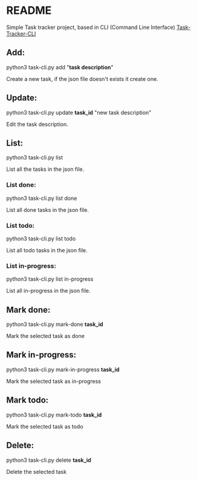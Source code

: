 # README
Simple Task tracker project, based in CLI (Command Line Interface)
[Task-Tracker-CLI](https://github.com/GrisAnd/Task-Tracker-CLI)

## Add:
python3 task-cli.py add "**task description**"

Create a new task, if the json file doesn't exists it create one.

## Update:
python3 task-cli.py update **task_id** "new task description"

Edit the task description.

## List:
python3 task-cli.py list

List all the tasks in the json file.

### List done:
python3 task-cli.py list done

List all done tasks in the json file.

### List todo:
python3 task-cli.py list todo

List all todo tasks in the json file.

### List in-progress:
python3 task-cli.py list in-progress

List all in-progress in the json file.

## Mark done:
python3 task-cli.py mark-done **task_id**

Mark the selected task as done

## Mark in-progress:
python3 task-cli.py mark-in-progress **task_id**

Mark the selected task as in-progress

## Mark todo:
python3 task-cli.py mark-todo **task_id**

Mark the selected task as todo

## Delete:
python3 task-cli.py delete **task_id**

Delete the selected task

